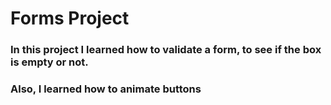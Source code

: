 # Forms Project


### In this project I learned how to validate a form, to see if the box is empty or not.
### Also, I learned how to animate buttons



